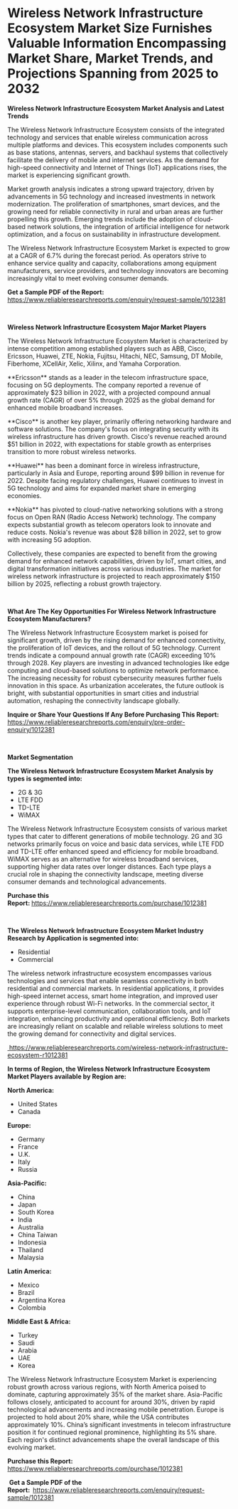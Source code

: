 <p><h1>Wireless Network Infrastructure Ecosystem Market Size Furnishes Valuable Information Encompassing Market Share, Market Trends, and Projections Spanning from 2025 to 2032</h1></p><p><strong>Wireless Network Infrastructure Ecosystem Market Analysis and Latest Trends</strong></p>
<p><p>The Wireless Network Infrastructure Ecosystem consists of the integrated technology and services that enable wireless communication across multiple platforms and devices. This ecosystem includes components such as base stations, antennas, servers, and backhaul systems that collectively facilitate the delivery of mobile and internet services. As the demand for high-speed connectivity and Internet of Things (IoT) applications rises, the market is experiencing significant growth.</p><p>Market growth analysis indicates a strong upward trajectory, driven by advancements in 5G technology and increased investments in network modernization. The proliferation of smartphones, smart devices, and the growing need for reliable connectivity in rural and urban areas are further propelling this growth. Emerging trends include the adoption of cloud-based network solutions, the integration of artificial intelligence for network optimization, and a focus on sustainability in infrastructure development.</p><p>The Wireless Network Infrastructure Ecosystem Market is expected to grow at a CAGR of 6.7% during the forecast period. As operators strive to enhance service quality and capacity, collaborations among equipment manufacturers, service providers, and technology innovators are becoming increasingly vital to meet evolving consumer demands.</p></p>
<p><strong>Get a Sample PDF of the Report:&nbsp;</strong> <a href="https://www.reliableresearchreports.com/enquiry/request-sample/1012381?utm_campaign=3654&utm_medium=2&utm_source=Github&utm_content=ia&utm_term=17042025&utm_id=wireless-network-infrastructure-ecosystem">https://www.reliableresearchreports.com/enquiry/request-sample/1012381</a></p>
<p>&nbsp;</p>
<p><strong>Wireless Network Infrastructure Ecosystem Major Market Players</strong></p>
<p><p>The Wireless Network Infrastructure Ecosystem Market is characterized by intense competition among established players such as ABB, Cisco, Ericsson, Huawei, ZTE, Nokia, Fujitsu, Hitachi, NEC, Samsung, DT Mobile, Fiberhome, XCellAir, Xelic, Xilinx, and Yamaha Corporation. </p><p>**Ericsson** stands as a leader in the telecom infrastructure space, focusing on 5G deployments. The company reported a revenue of approximately $23 billion in 2022, with a projected compound annual growth rate (CAGR) of over 5% through 2025 as the global demand for enhanced mobile broadband increases.</p><p>**Cisco** is another key player, primarily offering networking hardware and software solutions. The company's focus on integrating security with its wireless infrastructure has driven growth. Cisco's revenue reached around $51 billion in 2022, with expectations for stable growth as enterprises transition to more robust wireless networks.</p><p>**Huawei** has been a dominant force in wireless infrastructure, particularly in Asia and Europe, reporting around $99 billion in revenue for 2022. Despite facing regulatory challenges, Huawei continues to invest in 5G technology and aims for expanded market share in emerging economies.</p><p>**Nokia** has pivoted to cloud-native networking solutions with a strong focus on Open RAN (Radio Access Network) technology. The company expects substantial growth as telecom operators look to innovate and reduce costs. Nokia's revenue was about $28 billion in 2022, set to grow with increasing 5G adoption.</p><p>Collectively, these companies are expected to benefit from the growing demand for enhanced network capabilities, driven by IoT, smart cities, and digital transformation initiatives across various industries. The market for wireless network infrastructure is projected to reach approximately $150 billion by 2025, reflecting a robust growth trajectory.</p></p>
<p>&nbsp;</p>
<p><strong>What Are The Key Opportunities For Wireless Network Infrastructure Ecosystem Manufacturers?</strong></p>
<p><p>The Wireless Network Infrastructure Ecosystem market is poised for significant growth, driven by the rising demand for enhanced connectivity, the proliferation of IoT devices, and the rollout of 5G technology. Current trends indicate a compound annual growth rate (CAGR) exceeding 10% through 2028. Key players are investing in advanced technologies like edge computing and cloud-based solutions to optimize network performance. The increasing necessity for robust cybersecurity measures further fuels innovation in this space. As urbanization accelerates, the future outlook is bright, with substantial opportunities in smart cities and industrial automation, reshaping the connectivity landscape globally.</p></p>
<p><strong>Inquire or Share Your Questions If Any Before Purchasing This Report:</strong> <a href="https://www.reliableresearchreports.com/enquiry/pre-order-enquiry/1012381?utm_campaign=3654&utm_medium=2&utm_source=Github&utm_content=ia&utm_term=17042025&utm_id=wireless-network-infrastructure-ecosystem">https://www.reliableresearchreports.com/enquiry/pre-order-enquiry/1012381</a></p>
<p>&nbsp;</p>
<p><strong>Market Segmentation</strong></p>
<p><strong>The Wireless Network Infrastructure Ecosystem Market Analysis by types is segmented into:</strong></p>
<p><ul><li>2G & 3G</li><li>LTE FDD</li><li>TD-LTE</li><li>WiMAX</li></ul></p>
<p><p>The Wireless Network Infrastructure Ecosystem consists of various market types that cater to different generations of mobile technology. 2G and 3G networks primarily focus on voice and basic data services, while LTE FDD and TD-LTE offer enhanced speed and efficiency for mobile broadband. WiMAX serves as an alternative for wireless broadband services, supporting higher data rates over longer distances. Each type plays a crucial role in shaping the connectivity landscape, meeting diverse consumer demands and technological advancements.</p></p>
<p><strong>Purchase this Report:&nbsp;</strong><a href="https://www.reliableresearchreports.com/purchase/1012381?utm_campaign=3654&utm_medium=2&utm_source=Github&utm_content=ia&utm_term=17042025&utm_id=wireless-network-infrastructure-ecosystem">https://www.reliableresearchreports.com/purchase/1012381</a></p>
<p>&nbsp;</p>
<p><strong>The Wireless Network Infrastructure Ecosystem Market Industry Research by Application is segmented into:</strong></p>
<p><ul><li>Residential</li><li>Commercial</li></ul></p>
<p><p>The wireless network infrastructure ecosystem encompasses various technologies and services that enable seamless connectivity in both residential and commercial markets. In residential applications, it provides high-speed internet access, smart home integration, and improved user experience through robust Wi-Fi networks. In the commercial sector, it supports enterprise-level communication, collaboration tools, and IoT integration, enhancing productivity and operational efficiency. Both markets are increasingly reliant on scalable and reliable wireless solutions to meet the growing demand for connectivity and digital services.</p></p>
<p><a href="https://www.reliableresearchreports.com/wireless-network-infrastructure-ecosystem-r1012381?utm_campaign=3654&utm_medium=2&utm_source=Github&utm_content=ia&utm_term=17042025&utm_id=wireless-network-infrastructure-ecosystem">&nbsp;https://www.reliableresearchreports.com/wireless-network-infrastructure-ecosystem-r1012381</a></p>
<p><strong>In terms of Region, the Wireless Network Infrastructure Ecosystem Market Players available by Region are:</strong></p>
<p>
    <p> <strong> North America: </strong>
        <ul>
            <li>United States</li>
            <li>Canada</li>
        </ul>
        </p> 
    <p> <strong> Europe: </strong>
        <ul>
            <li>Germany</li>
            <li>France</li>
            <li>U.K.</li>
            <li>Italy</li>
            <li>Russia</li>
        </ul>
        </p> 
    <p> <strong> Asia-Pacific: </strong>
        <ul>
            <li>China</li>
            <li>Japan</li>
            <li>South Korea</li>
            <li>India</li>
            <li>Australia</li>
            <li>China Taiwan</li>
            <li>Indonesia</li>
            <li>Thailand</li>
            <li>Malaysia</li>
        </ul>
        </p> 
    <p> <strong> Latin America: </strong>
        <ul>
            <li>Mexico</li>
            <li>Brazil</li>
            <li>Argentina Korea</li>
            <li>Colombia</li>
        </ul>
        </p> 
    <p> <strong> Middle East & Africa: </strong>
        <ul>
            <li>Turkey</li>
            <li>Saudi</li>
            <li>Arabia</li>
            <li>UAE</li>
            <li>Korea</li>
        </ul>
    </p>
    </p>
<p><p>The Wireless Network Infrastructure Ecosystem Market is experiencing robust growth across various regions, with North America poised to dominate, capturing approximately 35% of the market share. Asia-Pacific follows closely, anticipated to account for around 30%, driven by rapid technological advancements and increasing mobile penetration. Europe is projected to hold about 20% share, while the USA contributes approximately 10%. China’s significant investments in telecom infrastructure position it for continued regional prominence, highlighting its 5% share. Each region's distinct advancements shape the overall landscape of this evolving market.</p></p>
<p><strong>Purchase this Report: </strong><a href="https://www.reliableresearchreports.com/purchase/1012381?utm_campaign=3654&utm_medium=2&utm_source=Github&utm_content=ia&utm_term=17042025&utm_id=wireless-network-infrastructure-ecosystem">https://www.reliableresearchreports.com/purchase/1012381</a></p>
<p>&nbsp;<strong>Get a Sample PDF of the Report:&nbsp;&nbsp;</strong><a href="https://www.reliableresearchreports.com/enquiry/request-sample/1012381?utm_campaign=3654&utm_medium=2&utm_source=Github&utm_content=ia&utm_term=17042025&utm_id=wireless-network-infrastructure-ecosystem">https://www.reliableresearchreports.com/enquiry/request-sample/1012381</a></p>
<p><strong></strong></p>
<p><p></p><p></p><p></p></p>